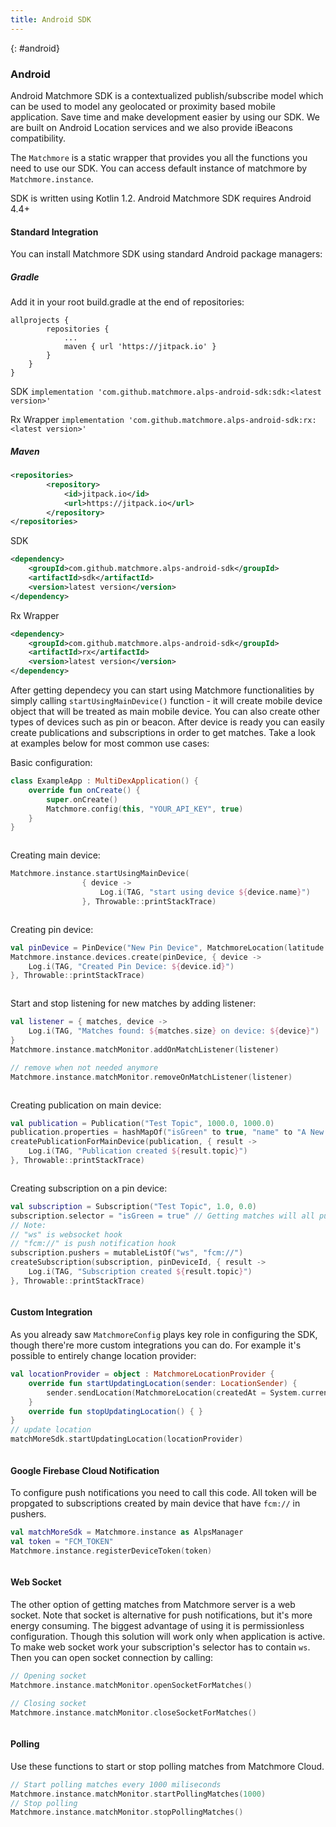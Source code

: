 ```yaml
---
title: Android SDK
---
```


{: #android}
### Android

Android Matchmore SDK is a contextualized publish/subscribe model which can be used to model any geolocated or proximity based mobile application. Save time and make development easier by using our SDK. We are built on Android Location services and we also provide iBeacons compatibility.

The `Matchmore` is a static wrapper that provides you all the functions you need to use our SDK.
You can access default instance of matchmore by `Matchmore.instance`.

SDK is written using Kotlin 1.2.
Android Matchmore SDK requires Android 4.4+

#### Standard Integration

You can install Matchmore SDK using standard Android package managers:

##### Gradle
Add it in your root build.gradle at the end of repositories:

```
allprojects {
		repositories {
			...
			maven { url 'https://jitpack.io' }
		}
	}
}
```

SDK
```implementation 'com.github.matchmore.alps-android-sdk:sdk:<latest version>'```

Rx Wrapper
```implementation 'com.github.matchmore.alps-android-sdk:rx:<latest version>'```

##### Maven
```XML
<repositories>
		<repository>
		    <id>jitpack.io</id>
		    <url>https://jitpack.io</url>
		</repository>
</repositories>
```

SDK
```XML
<dependency>
    <groupId>com.github.matchmore.alps-android-sdk</groupId>
    <artifactId>sdk</artifactId>
    <version>latest version</version>
</dependency>
```

Rx Wrapper

```XML
<dependency>
    <groupId>com.github.matchmore.alps-android-sdk</groupId>
    <artifactId>rx</artifactId>
    <version>latest version</version>
</dependency>
```

After getting dependecy you can start using Matchmore functionalities by simply calling `startUsingMainDevice()` function - it will create mobile device object that will be treated as main mobile device. You can also create other types of devices such as pin or beacon. After device is ready you can easily create publications and subscriptions in order to get matches. Take a look at examples below for most common use cases:

Basic configuration:
```Kotlin
class ExampleApp : MultiDexApplication() {
    override fun onCreate() {
        super.onCreate()
        Matchmore.config(this, "YOUR_API_KEY", true)
    }
}
```

```Java
```

Creating main device:
```Kotlin
Matchmore.instance.startUsingMainDevice(
                { device ->
                    Log.i(TAG, "start using device ${device.name}")
                }, Throwable::printStackTrace)
```

```Java
```

Creating pin device:
```Kotlin
val pinDevice = PinDevice("New Pin Device", MatchmoreLocation(latitude = 46.519962, longitude = 6.633597))
Matchmore.instance.devices.create(pinDevice, { device ->
	Log.i(TAG, "Created Pin Device: ${device.id}")
}, Throwable::printStackTrace)
```

```Java
```

Start and stop listening for new matches by adding listener:
```Kotlin
val listener = { matches, device ->
	Log.i(TAG, "Matches found: ${matches.size} on device: ${device}")
}
Matchmore.instance.matchMonitor.addOnMatchListener(listener)

// remove when not needed anymore
Matchmore.instance.matchMonitor.removeOnMatchListener(listener)
```

```Java
```

Creating publication on main device:
```Kotlin
val publication = Publication("Test Topic", 1000.0, 1000.0)
publication.properties = hashMapOf("isGreen" to true, "name" to "A New Pub")
createPublicationForMainDevice(publication, { result ->
	Log.i(TAG, "Publication created ${result.topic}")
}, Throwable::printStackTrace)
```

```Java
```

Creating subscription on a pin device:
```Kotlin
val subscription = Subscription("Test Topic", 1.0, 0.0)
subscription.selector = "isGreen = true" // Getting matches will all publication that have isGreen property set to true
// Note:
// "ws" is websocket hook
// "fcm://" is push notification hook
subscription.pushers = mutableListOf("ws", "fcm://")
createSubscription(subscription, pinDeviceId, { result ->
	Log.i(TAG, "Subscription created ${result.topic}")
}, Throwable::printStackTrace)
```

```Java
```
#### Custom Integration

As you already saw `MatchmoreConfig` plays key role in configuring the SDK, though there're more custom integrations you can do.
For example it's possible to entirely change location provider:

```Kotlin
val locationProvider = object : MatchmoreLocationProvider {
	override fun startUpdatingLocation(sender: LocationSender) {
		sender.sendLocation(MatchmoreLocation(createdAt = System.currentTimeMillis(), latitude = 80.0, longitude = 80.0))
	}
	override fun stopUpdatingLocation() { }
}
// update location
matchMoreSdk.startUpdatingLocation(locationProvider)
```

```Java
```
#### Google Firebase Cloud Notification

To configure push notifications you need to call this code. All token will be propgated to subscriptions created by main device that have `fcm://` in pushers.

```Kotlin
val matchMoreSdk = Matchmore.instance as AlpsManager
val token = "FCM_TOKEN"
Matchmore.instance.registerDeviceToken(token)
```

```Java
```

#### Web Socket

The other option of getting matches from Matchmore server is a web socket. Note that socket is alternative for push notifications, but it's more energy consuming. The biggest advantage of using it is permissionless configuration. Though this solution will work only when application is active. To make web socket work your subscription's selector has to contain `ws`. Then you can open socket connection by calling:
```Kotlin
// Opening socket
Matchmore.instance.matchMonitor.openSocketForMatches()

// Closing socket
Matchmore.instance.matchMonitor.closeSocketForMatches()
```

```Java
```
#### Polling

Use these functions to start or stop polling matches from Matchmore Cloud.

```Kotlin
// Start polling matches every 1000 miliseconds
Matchmore.instance.matchMonitor.startPollingMatches(1000)
// Stop polling
Matchmore.instance.matchMonitor.stopPollingMatches()
```

```Java
```
